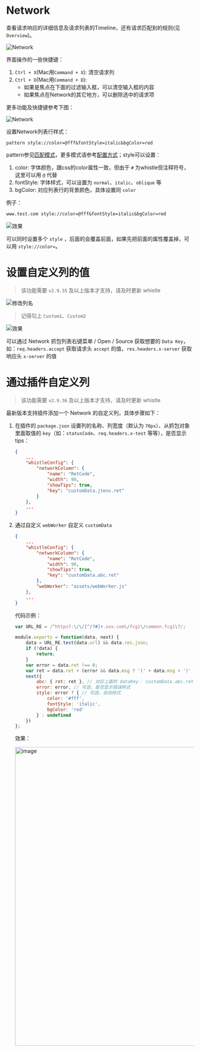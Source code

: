 # Network

查看请求响应的详细信息及请求列表的Timeline，还有请求匹配到的规则(见`Overview`)。

![Network](../img/network.gif)

界面操作的一些快捷键：

1. `Ctrl + X`(Mac用`Command + X`): 清空请求列
2. `Ctrl + D`(Mac用`Command + D`):
	- 如果是焦点在下面的过滤输入框，可以清空输入框的内容
	- 如果焦点在Network的其它地方，可以删除选中的请求项

更多功能及快捷键参考下图：

![Network](https://user-images.githubusercontent.com/11450939/122700926-ca7f8880-d27e-11eb-95ff-7c703d4152b5.png)


设置Network列表行样式：

	pattern style://color=@fff&fontStyle=italic&bgColor=red

pattern参见[匹配模式](../pattern.html)，更多模式请参考[配置方式](../mode.html)；style可以设置：

1. color: 字体颜色，跟css的color属性一致，但由于 `#` 为whistle但注释符号，这里可以用 `@` 代替
2. fontStyle: 字体样式，可以设置为 `normal`、`italic`、`oblique` 等 
3. bgColor: 对应列表行的背景颜色，具体设置同 `color`

例子：
``` txt
www.test.com style://color=@fff&fontStyle=italic&bgColor=red
```

![效果](https://user-images.githubusercontent.com/11450939/61267997-a8e11100-a7cc-11e9-9c24-fbbba591ae9b.png)

可以同时设置多个 `style` ，后面的会覆盖前面，如果先把前面的属性覆盖掉，可以用 `style://color=`。

# 设置自定义列的值
> 该功能需要 `v2.9.35` 及以上版本才支持，请及时更新 whistle

![修改列名](https://user-images.githubusercontent.com/11450939/78465561-b9099980-7729-11ea-8d02-be7baf5d34e6.png)

> 记得勾上 `Custom1`、`Custom2`

![效果](https://user-images.githubusercontent.com/11450939/78465552-a55e3300-7729-11ea-92b2-9b6a56217385.png)


可以通过 Network 抓包列表右键菜单 / Open / Source 获取想要的 `Data Key`，如：`req.headers.accept` 获取请求头 `accept` 的值，`res.headers.x-server` 获取响应头 `x-server` 的值

# 通过插件自定义列
> 该功能需要 `v2.9.36` 及以上版本才支持，请及时更新 whistle

最新版本支持插件添加一个 Network 的自定义列，具体步骤如下：
1. 在插件的 `package.json` 设置列的名称、列宽度（默认为 `70px`）、从抓包对象里面取值的 `key`（如：`statusCode`、`req.headers.x-test` 等等），是否显示 tips：

	``` json
	{
		...
		"whistleConfig": {
			"networkColumn": {
				"name": "RetCode",
				"width": 90,
				"showTips": true,
				"key": "customData.jtenv.ret"
			}
		},
		...
	}
	```
2. 通过自定义 `webWorker` 自定义 `customData`

	``` json
	{
		...
		"whistleConfig": {
			"networkColumn": {
				"name": "RetCode",
				"width": 90,
				"showTips": true,
				"key": "customData.abc.ret"
			},
			"webWorker": "assets/webWorker.js"
		},
		...
	}
	```
	代码示例：
	``` js
	var URL_RE = /^https?:\/\/[^/?#]+.xxx.com\/fcgi\/common.fcgi\?/;

	module.exports = function(data, next) {
		data = URL_RE.test(data.url) && data.res.json;
		if (!data) {
			return;
		}
		var error = data.ret !== 0;
		var ret = data.ret + (error && data.msg ? '(' + data.msg + ')' : '');
		next({
			abc: { ret: ret }, // 对应上面的 dataKey： customData.abc.ret
			error: error, // 可选，是否显示错误样式
			style: error ? { // 可选，自动样式
				color: '#fff',
				fontStyle: 'italic',
				bgColor: 'red'
			} : undefined
		})
	};
	```
	效果：

	<img width="800" alt="image" src="https://user-images.githubusercontent.com/11450939/204819477-d6e831fb-2269-4a97-a6ad-63b773068a2b.png">